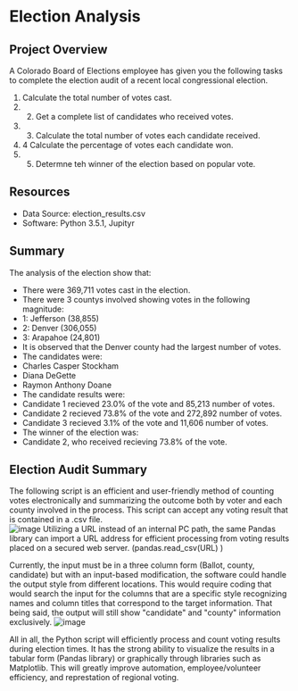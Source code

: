 # Election Analysis

## Project Overview
A Colorado Board of Elections employee has given you the following tasks to complete the election audit of a recent local congressional election.

1. Calculate the total number of votes cast.
2. 2. Get a complete list of candidates who received votes.
3. 3. Calculate the total number of votes each candidate received.
4. 4 Calculate the percentage of votes each candidate won.
5. 5. Determne teh winner of the election based on popular vote.

## Resources
- Data Source: election_results.csv
- Software: Python 3.5.1, Jupityr

## Summary
The analysis of the election show that:
- There were 369,711 votes cast in the election.
- There were 3 countys involved showing votes in the following magnitude:
-   1: Jefferson (38,855)
-   2: Denver (306,055)
-   3: Arapahoe (24,801)
- It is observed that the Denver county had the largest number of votes.
- The candidates were:
-   Charles Casper Stockham
-   Diana DeGette
-   Raymon Anthony Doane
- The candidate results were:
-   Candidate 1 recieved 23.0% of the vote and 85,213 number of votes.
-   Candidate 2 recieved 73.8% of the vote and 272,892 number of votes.
-   Candidate 3 recieved 3.1% of the vote and 11,606 number of votes.
- The winner of the election was:
-   Candidate 2, who received recieving 73.8% of the vote.

## Election Audit Summary
The following script is an efficient and user-friendly method of counting votes electronically and summarizing the outcome both by voter and each county involved in the process.  This script can accept any voting result that is contained in a .csv file.  
![image](https://user-images.githubusercontent.com/19878877/150646853-48acec1f-cd63-4a95-85f3-e7e979a443cf.png)
Utilizing a URL instead of an internal PC path, the same Pandas library can import a URL address for efficient processing from voting results placed on a secured web server.
(pandas.read_csv(URL) )

Currently, the input must be in a three column form (Ballot, county, candidate) but with an input-based modification, the software could handle the output style from different locations.  This would require coding that would search the input for the columns that are a specific style recognizing names and column titles that correspond to the target information.  That being said, the output will still show "candidate" and "county" information exclusively.
![image](https://user-images.githubusercontent.com/19878877/150647018-782d94d7-572d-4f25-a577-513fdb4cfcfd.png)

All in all, the Python script will efficiently process and count voting results during election times.  It has the strong ability to visualize the results in a tabular form (Pandas library) or graphically through libraries such as Matplotlib.  This will greatly improve automation, employee/volunteer efficiency, and represtation of regional voting.
